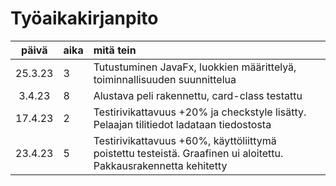 # Työaikakirjanpito

| päivä | aika | mitä tein  |
| :----:|:-----| :-----|
| 25.3.23 | 3   | Tutustuminen JavaFx, luokkien määrittelyä, toiminnallisuuden suunnittelua |
|  3.4.23 | 8   | Alustava peli rakennettu, card-class testattu |
|  17.4.23 | 2   | Testirivikattavuus +20% ja checkstyle lisätty. Pelaajan tilitiedot ladataan tiedostosta |
|  23.4.23 | 5   | Testirivikattavuus +60%, käyttöliittymä poistettu testeistä. Graafinen ui aloitettu. Pakkausrakennetta kehitetty|
